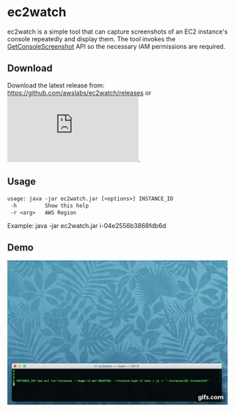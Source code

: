 # ec2watch

ec2watch is a simple tool that can capture screenshots of an EC2 instance's console repeatedly and display them.  The tool invokes the [GetConsoleScreenshot](GetConsoleScreenshot) API so the necessary IAM permissions are required.

## Download

Download the latest release from: https://github.com/awslabs/ec2watch/releases or ![click here](https://github.com/awslabs/ec2watch/releases/download/v1.0.0/ec2watch.jar).

## Usage

```
usage: java -jar ec2watch.jar [<options>] INSTANCE_ID
 -h         Show this help
 -r <arg>   AWS Region
```

Example:  java -jar ec2watch.jar i-04e2556b3868fdb6d


## Demo

![ec2watch demo](/images/screencap.gif)